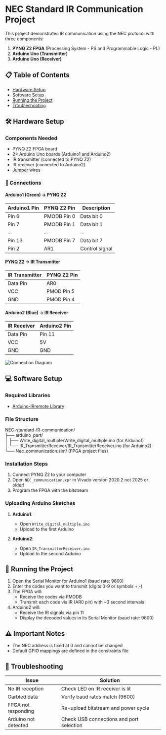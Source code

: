 # NEC Standard IR Communication Project

This project demonstrates IR communication using the NEC protocol with three components:
1. **PYNQ Z2 FPGA** (Processing System - PS and Programmable Logic - PL)
2. **Arduino Uno (Transmitter)**
3. **Arduino Uno (Receiver)**

## 📋 Table of Contents
- [Hardware Setup](#hardware-setup)
- [Software Setup](#software-setup)
- [Running the Project](#running-the-project)
- [Troubleshooting](#troubleshooting)

## 🛠 Hardware Setup

### Components Needed
- PYNQ Z2 FPGA board
- 2× Arduino Uno boards (Arduino1 and Arduino2)
- IR transmitter (connected to PYNQ Z2)
- IR receiver (connected to Arduino2)
- Jumper wires

### 🔌 Connections

#### Arduino1 (Green) → PYNQ Z2
| Arduino1 Pin | PYNQ Z2 Pin | Description          |
|--------------|-------------|----------------------|
| Pin 6        | PMODB Pin 0 | Data bit 0           |
| Pin 7        | PMODB Pin 1 | Data bit 1           |
| ...          | ...         | ...                  |
| Pin 13       | PMODB Pin 7 | Data bit 7           |
| Pin 2        | AR1         | Control signal       |

#### PYNQ Z2 → IR Transmitter
| IR Transmitter | PYNQ Z2 Pin   |
|----------------|---------------|
| Data Pin       | AR0           |
| VCC            | PMOD Pin 5    |
| GND            | PMOD Pin 4    |

#### Arduino2 (Blue) → IR Receiver
| IR Receiver | Arduino2 Pin |
|-------------|-------------|
| Data Pin    | Pin 11      |
| VCC         | 5V          |
| GND         | GND         |

![Connection Diagram](https://github.com/user-attachments/assets/1c88dac5-c0ac-425b-9906-039949985705)

## 💻 Software Setup

### Required Libraries
- [Arduino-IRremote Library](https://github.com/Arduino-IRremote/Arduino-IRremote)

### File Structure
NEC-standard-IR-communication/<br>
├── arduino_part/<br>
│ ├── Write_digital_multiple/Write_digital_multiple.ino (for Arduino1)<br>
│ └── IR_TransmitterReceiver/IR_TransmitterReceiver.ino (for Arduino2)<br>
└── Nec_communication.sim/ (FPGA project files)<br>
### Installation Steps
1. Connect PYNQ Z2 to your computer
2. Open `NEC_communication.xpr` in Vivado version 2020.2 not 2025 or older!
3. Program the FPGA with the bitstream

### Uploading Arduino Sketches
1. **Arduino1**:
   - Open `Write_digital_multiple.ino`
   - Upload to the first Arduino

2. **Arduino2**:
   - Open `IR_TransmitterReceiver.ino`
   - Upload to the second Arduino

## 🚀 Running the Project

1. Open the Serial Monitor for Arduino1 (baud rate: 9600)
2. Enter the codes you want to transmit (digits 0-9 or symbols +,-)
3. The FPGA will:
   - Receive the codes via PMODB
   - Transmit each code via IR (AR0 pin) with ~3 second intervals
4. Arduino2 will:
   - Receive the IR signals via pin 11
   - Display the decoded values in its Serial Monitor (baud rate: 9600)

## ⚠️ Important Notes
- The NEC address is fixed at 0 and cannot be changed
- Default GPIO mappings are defined in the constraints file

## 🔧 Troubleshooting
| Issue | Solution |
|-------|----------|
| No IR reception | Check LED on IR receiver is lit |
| Garbled data | Verify baud rates match (9600) |
| FPGA not responding | Re-upload bitstream and power cycle |
| Arduino not detected | Check USB connections and port selection |
